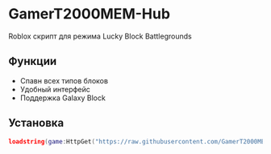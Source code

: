 # GamerT2000MEM-Hub
Roblox скрипт для режима Lucky Block Battlegrounds

## Функции
- Спавн всех типов блоков
- Удобный интерфейс
- Поддержка Galaxy Block

## Установка
```lua
loadstring(game:HttpGet("https://raw.githubusercontent.com/GamerT2000MEM/GamerT2000MEM-Hub/main/SterlingNew.lua"))()
